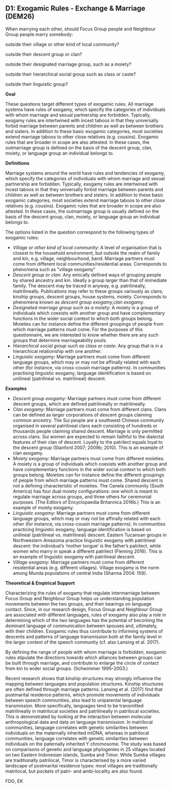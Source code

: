 
## D1: Exogamic Rules - Exchange & Marriage (DEM26)

When marrying each other, should Focus Group people and Neighbour Group people marry somebody:



outside their village or other kind of local community?

outside their descent group or clan?

outside their designated marriage group, such as a moiety?

outside their hierarchical social group such as class or caste?

outside their linguistic group?



**Goal**

These questions target different types of exogamic rules. All marriage systems have rules of exogamy, which specify the categories of individuals with whom marriage and sexual partnership are forbidden. Typically, exogamy rules are intertwined with incest taboos in that they universally forbid marriage between parents and children as well as between brothers and sisters. In addition to these basic exogamic categories, most societies extend marriage taboos to other close relatives (e.g. cousins). Exogamic rules that are broader in scope are also attested. In these cases, the outmarriage group is defined on the basis of the descent group, clan, moiety, or language group an individual belongs to.



**Definitions**

Marriage systems around the world have rules and tendencies of exogamy, which specify the categories of individuals with whom marriage and sexual partnership are forbidden. Typically, exogamy rules are intertwined with incest taboos in that they universally forbid marriage between parents and children as well as between brothers and sisters. In addition to these basic exogamic categories, most societies extend marriage taboos to other close relatives (e.g. cousins). Exogamic rules that are broader in scope are also attested. In these cases, the outmarriage group is usually defined on the basis of the descent group, clan, moiety, or language group an individual belongs to.



The options listed in the question correspond to the following types of exogamic rules:



- *Village or other kind of local community*: A level of organisation that is closest to the household environment, but outside the realm of family and kin, e.g. village, neighbourhood, band. Marriage partners must come from different local communities/residential areas. Corresponds to phenomena such as "village exogamy"
- *Descent group or clan*: Any emically defined ways of grouping people by shared ancestry and kin. Ideally a group larger than that of immediate family. The descent may be traced in anyway, e.g. patrilineally, matrilineally. Publications may refer to these groups variously as clans, kinship groups, descent groups, house systems, moiety. Corresponds to phenomena known as *descent group exogamy,clan exogamy*.
- *Designated marriage group such as a moiety*: A moiety is a group of individuals which coexists with another group and have complementary functions in the wider social context to which both groups belong. Moieties can for instance define the different groupings of people from which marriage patterns must come. For the purposes of this questionnaire, we are interested to know whether there are any such groups that determine marriageability pools.
- *Hierarchical social group such as class or caste*: Any group that is in a hierarchical relationship with one another.
- *Linguistic exogamy*: Marriage partners must come from different language groups, which may or may not be affinally related with each other (for instance, via cross-cousin marriage patterns). In communities practising linguistic exogamy, language identification is based on unilineal (patrilineal vs. matrilineal) descent.




**Examples**

- *Descent group exogamy*: Marriage partners must come from different descent groups, which are defined patrilineally or matrilineally.
- *Clan exogamy*: Marriage partners must come from different clans. Clans can be defined as larger corporations of descent groups claiming common ancestry. The Sui people are a southwest Chinese community organised in several patrilineal clans each consisting of hundreds or thousands people claiming shared descent. Marriage is only permitted across clans. Sui women are expected to remain faithful to the dialectal features of their clan of descent. Loyalty to the patrilect equals loyal to the descent group (Stanford 2007; 2009b; 2010). This is an example of clan exogamy.
- *Moiety exogamy*: Marriage partners must come from different moieties. A moiety is a group of individuals which coexists with another group and have complementary functions in the wider social context to which both groups belong. Moieties can for instance define the different groupings of people from which marriage patterns must come. Shared descent is not a defining characteristic of moieties. The Canela community (South America) has four dual moiety configurations: one which is meant to regulate marriage across groups, and three others for ceremonial purposes. (The Editors of Encyclopaedia Britannica 2016b.) This is an example of moiety exogamy.
- *Linguistic exogamy*: Marriage partners must come from different language groups, which may or may not be affinally related with each other (for instance, via cross-cousin marriage patterns). In communities practicing linguistic exogamy, language identification is based on unilineal (patrilineal vs. matrilineal) descent. Eastern Tucanoan groups in Northwestern Amazonia practice linguistic exogamy with patrilineal descent: the individual’s ‘mother tongue’ is the father’s patrilect, while women who marry in speak a different patrilect (Fleming 2016). This is an example of linguistic exogamy with patrilineal descent.
- *Village exogamy*: Marriage partners must come from different residential areas (e.g. different villages). Village exogamy is the norm among Munda populations of central India (Sharma 2004: 159).


**Theoretical & Empirical Support**

Characterizing the rules of exogamy that regulate intermarriage between Focus Group and Neighbour Group helps us understanding population movements between the two groups, and their bearings on language contact. Since, in our research design, Focus Group and Neighbour Group are associated with different languages, rules of exogamy also play a role in determining which of the two languages has the potential of becoming the dominant language of communication between spouses and, ultimately, with their children. Exogamic rules thus contribute to informing systems of descents and patterns of language transmission both at the family level in the larger context of the speech community (cf. also Lansing et al. 2017).



By defining the range of people with whom marriage is forbidden, exogamic rules stipulate the directions towards which alliances between groups can be built through marriage, and contribute to enlarge the circle of contact from kin to wider social groups. (Schwimmer 1995–2003.)



Recent research shows that kinship structures may strongly influence the mapping between languages and population structures. Kinship structures are often defined through marriage patterns. Lansing et al. (2017) find that postmarital residence patterns, which promote movements of individuals between speech communities, also lead to uniparental language transmission. More specifically, languages tend to be transmitted matrilineally in matrilocal societies and patrilineally in patrilocal societies. This is demonstrated by looking at the interaction between molecular anthropological data and data on language transmission. In matrilocal communities, language correlates with genetic similarities between individuals on the maternally inherited mtDNA, whereas in patrilocal communities, language correlates with genetic similarities between individuals on the paternally inherited Y chromosome. The study was based on comparisons of genetic and language phylogenies in 25 villages located on two Eastern Indonesian islands, Sumba and Timor. While Sumba villages are traditionally patrilocal, Timor is characterised by a more varied landscape of postmarital residence types: most villages are traditionally matrilocal, but pockets of patri- and ambi-locality are also found.



FDG, EK
